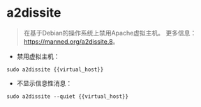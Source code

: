 # a2dissite

> 在基于Debian的操作系统上禁用Apache虚拟主机。
> 更多信息：<https://manned.org/a2dissite.8>。

- 禁用虚拟主机：

`sudo a2dissite {{virtual_host}}`

- 不显示信息性消息：

`sudo a2dissite --quiet {{virtual_host}}`